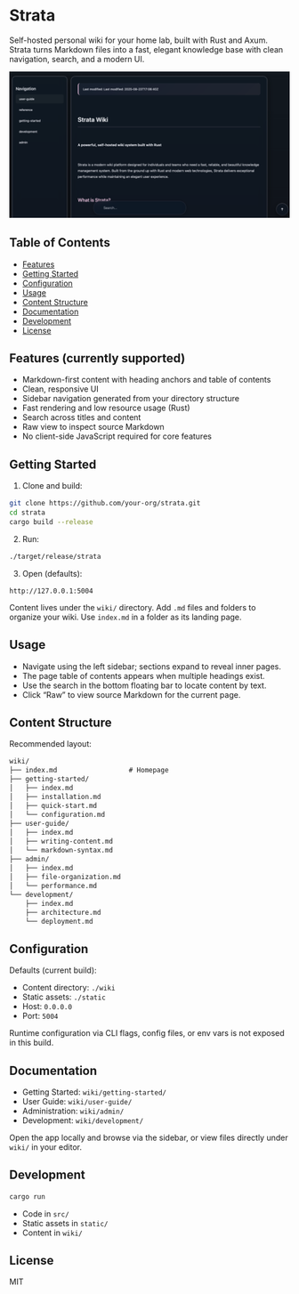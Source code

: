 # Strata

Self-hosted personal wiki for your home lab, built with Rust and Axum. Strata turns Markdown files into a fast, elegant knowledge base with clean navigation, search, and a modern UI.

<p align="center">
  <img src="assets/strata_preview.png" alt="Strata Preview" width="860" />
</p>

## Table of Contents

- [Features](#features)
- [Getting Started](#getting-started)
- [Configuration](#configuration)
- [Usage](#usage)
- [Content Structure](#content-structure)
- [Documentation](#documentation)
- [Development](#development)
- [License](#license)

## Features (currently supported)

- Markdown-first content with heading anchors and table of contents
- Clean, responsive UI
- Sidebar navigation generated from your directory structure
- Fast rendering and low resource usage (Rust)
- Search across titles and content
- Raw view to inspect source Markdown
- No client-side JavaScript required for core features

## Getting Started

1. Clone and build:
```bash
git clone https://github.com/your-org/strata.git
cd strata
cargo build --release
```

2. Run:
```bash
./target/release/strata
```

3. Open (defaults):
```
http://127.0.0.1:5004
```

Content lives under the `wiki/` directory. Add `.md` files and folders to organize your wiki. Use `index.md` in a folder as its landing page.

## Usage

- Navigate using the left sidebar; sections expand to reveal inner pages.
- The page table of contents appears when multiple headings exist.
- Use the search in the bottom floating bar to locate content by text.
- Click “Raw” to view source Markdown for the current page.

## Content Structure

Recommended layout:

```
wiki/
├── index.md                  # Homepage
├── getting-started/
│   ├── index.md
│   ├── installation.md
│   ├── quick-start.md
│   └── configuration.md
├── user-guide/
│   ├── index.md
│   ├── writing-content.md
│   └── markdown-syntax.md
├── admin/
│   ├── index.md
│   ├── file-organization.md
│   └── performance.md
└── development/
    ├── index.md
    ├── architecture.md
    └── deployment.md
```

## Configuration

Defaults (current build):

- Content directory: `./wiki`
- Static assets: `./static`
- Host: `0.0.0.0`
- Port: `5004`

Runtime configuration via CLI flags, config files, or env vars is not exposed in this build.

## Documentation

- Getting Started: `wiki/getting-started/`
- User Guide: `wiki/user-guide/`
- Administration: `wiki/admin/`
- Development: `wiki/development/`

Open the app locally and browse via the sidebar, or view files directly under `wiki/` in your editor.

## Development

```bash
cargo run
```

- Code in `src/`
- Static assets in `static/`
- Content in `wiki/`

## License

MIT
